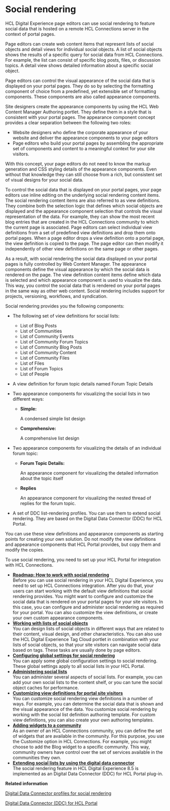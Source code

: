 # Social rendering

HCL Digital Experience page editors can use social rendering to feature social data that is hosted on a remote HCL Connections server in the context of portal pages.

Page editors can create web content items that represent lists of social objects and detail views for individual social objects. A list of social objects shows the results of a specific query for social data from HCL Connections. For example, the list can consist of specific blog posts, files, or discussion topics. A detail view shows detailed information about a specific social object.

Page editors can control the visual appearance of the social data that is displayed on your portal pages. They do so by selecting the formatting component of choice from a predefined, yet extensible set of formatting components. These components are also called appearance components.

Site designers create the appearance components by using the HCL Web Content Manager Authoring portlet. They define them in a style that is consistent with your portal pages. The appearance component concept provides a clear separation between the following two roles:

-   Website designers who define the corporate appearance of your website and deliver the appearance components to your page editors
-   Page editors who build your portal pages by assembling the appropriate set of components and content to a meaningful context for your site visitors.

With this concept, your page editors do not need to know the markup generation and CSS styling details of the appearance components. Even without that knowledge they can still choose from a rich, but consistent set of visual designs for your social data.

To control the social data that is displayed on your portal pages, your page editors use inline editing on the underlying social rendering content items. The social rendering content items are also referred to as view definitions. They combine both the selection logic that defines which social objects are displayed and the appearance component selection that controls the visual representation of the data. For example, they can show the most recent blog entries that are created in the HCL Connections community to which the current page is associated. Page editors can select individual view definitions from a set of predefined view definitions and drop them onto portal pages. When a page editor drops a view definition onto a portal page, the view definition is copied to the page. The page editor can then modify it independently of other view definitions on the same page or other pages.

As a result, with social rendering the social data displayed on your portal pages is fully controlled by Web Content Manager. The appearance components define the visual appearance by which the social data is rendered on the page. The view definition content items define which data is selected and which appearance component is used to visualize the data. This way, you control the social data that is rendered on your portal pages in the same way as other web content. Social rendering includes support for projects, versioning, workflows, and syndication.

Social rendering provides you the following components:

-   The following set of view definitions for social lists:
    -   List of Blog Posts
    -   List of Communities
    -   List of Community Events
    -   List of Community Forum Topics
    -   List of Community Blog Posts
    -   List of Community Content
    -   List of Community Files
    -   List of Files
    -   List of Forum Topics
    -   List of People
-   A view definition for forum topic details named Forum Topic Details
-   Two appearance components for visualizing the social lists in two different ways:
    -   **Simple:**

        A condensed simple list design

    -   **Comprehensive:**

        A comprehensive list design

-   Two appearance components for visualizing the details of an individual forum topic:
    -   **Forum Topic Details:**

        An appearance component for visualizing the detailed information about the topic itself

    -   **Replies**

        An appearance component for visualizing the nested thread of replies for the forum topic.

-   A set of DDC list-rendering profiles. You can use them to extend social rendering. They are based on the Digital Data Connector \(DDC\) for HCL Portal.

You can use these view definitions and appearance components as starting points for creating your own solution. Do not modify the view definitions and appearance components that HCL Portal provides, but copy them and modify the copies.

To use social rendering, you need to set up your HCL Portal for integration with HCL Connections.

-   **[Roadmap: How to work with social rendering](../social/soc_rendr_roadmap.md)**  
Before you can use social rendering in your HCL Digital Experience, you need to set up HCL Connections integration. After you do that, your users can start working with the default view definitions that social rendering provides. You might want to configure and customize the social data that is rendered on your portal pages for your site visitors. In this case, you can configure and administer social rendering as required for your portal. You can also customize the view definitions, or create your own custom appearance components.
-   **[Working with lists of social objects](../social/soc_rendr_tsk_socl_list.md)**  
You can design lists of social objects in different ways that are related to their content, visual design, and other characteristics. You can also use the HCL Digital Experience Tag Cloud portlet in combination with your lists of social objects, so that your site visitors can navigate social data based on tags. These tasks are usually done by page editors.
-   **[Configuring global settings for social rendering](../social/soc_rendr_cfg_global.md)**  
You can apply some global configuration settings to social rendering. These global settings apply to all social lists in your HCL Portal.
-   **[Administering social lists](../social/soc_rendr_adm_socl_list.md)**  
You can administer several aspects of social lists. For example, you can add your own social lists to the content shelf, or you can tune the social object caches for performance.
-   **[Customizing view definitions for portal site visitors](../social/soc_rendr_shape_socl_list.md)**  
You can customize social rendering view definitions in a number of ways. For example, you can determine the social data that is shown and the visual appearance of the data. You customize social rendering by working with the social list definition authoring template. For custom view definitions, you can also create your own authoring templates.
-   **[Adding widgets to a community](../social/soc_rendr_add_widg_2_comm.md)**  
As an owner of an HCL Connections community, you can define the set of widgets that are available in the community. For this purpose, you use the Customize option in HCL Connections. For example, you might choose to add the Blog widget to a specific community. This way, community owners have control over the set of services available in the communities they own.
-   **[Extending social lists by using the digital data connector](../social/soc_rendr_xtnd_sl_by_plrf.md)**  
The social rendering feature in HCL Digital Experience 8.5 is implemented as an Digital Data Connector \(DDC\) for HCL Portal plug-in.


**Related information**  


[Digital Data Connector profiles for social rendering](../social/soc_rendr_lst_rndr_prfls.md)

[Digital Data Connector \(DDC\) for HCL Portal](../social/plrf_ovu.md)

